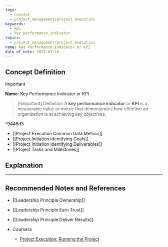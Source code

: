 ```yaml
---
tags:
  - concept
  - project_management/project_execution
keywords:
  - kpi
  - key_performance_indicator
topics:
  - project_management/project_execution
name: Key Performance Indicator or KPI
date of note: 2025-01-16
---
```


## Concept Definition

>[!important]
>**Name**: Key Performance Indicator or KPI

>[!important] Definition
>A **key performance indicator** or **KPI** is a measurable value or metric that demonstrates how effective an organization is at achieving *key objectives*.

^9446d3

- [[Project Execution Common Data Metrics]]
- [[Project Initiation Identifying Goals]]
- [[Project Initiation Identifying Deliverables]]
- [[Project Tasks and Milestones]]

## Explanation











-----------
##  Recommended Notes and References


- [[Leadership Principle Ownership]]
- [[Leadership Principle Earn Trust]]
- [[Leadership Principle Deliver Results]]


- Coursera
	- [Project Execution: Running the Project](https://www.coursera.org/learn/project-execution-google/home/welcome)